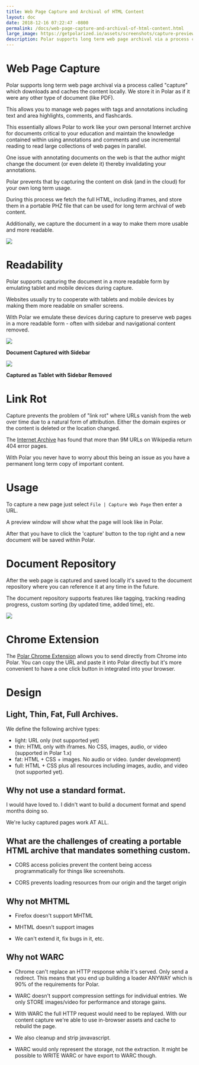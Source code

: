 ```yaml
---
title: Web Page Capture and Archival of HTML Content
layout: doc
date: 2018-12-16 07:22:47 -0800
permalink: /docs/web-page-capture-and-archival-of-html-content.html
large_image: https://getpolarized.io/assets/screenshots/capture-preview-narrow.png
description: Polar supports long term web page archival via a process called "capture" which downloads and caches the content locally.  
---
```


# Web Page Capture

Polar supports long term web page archival via a process called "capture" which
downloads and caches the content locally.  We store it in Polar as if it were
any other type of document (like PDF).

This allows you to manage web pages with tags and annotations including text and
area highlights, comments, and flashcards.

This essentially allows Polar to work like your own personal Internet archive
for documents critical to your education and maintain the knowledge 
contained within using annotations and comments and use incremental reading to 
read large collections of web pages in parallel.  

One issue with annotating documents on the web is that the author might change
the document (or even delete it) thereby invalidating your annotations.

Polar prevents that by capturing the content on disk (and in the cloud) for your
own long term usage.

During this process we fetch the full HTML, including iframes, and store them in
a portable PHZ file that can be used for long term archival of web content.

Additionally, we capture the document in a way to make them more usable and more 
readable.

<!-- <img class="img-fluid img-shadow" src="./assets/screenshots/captured-content-window.png"> -->
<p class="text-center"><img class="img-fluid img-shadow" src="../assets/screenshots/capture-preview-narrow.png"></p>

# Readability

Polar supports capturing the document in a more readable form by emulating 
tablet and mobile devices during capture.

Websites usually try to cooperate with tablets and mobile devices by making
them more readable on smaller screens.

With Polar we emulate these devices during capture to preserve web pages in a
more readable form - often with sidebar and navigational content removed.

<p class="text-center"><img class="img-fluid img-shadow" src="../assets/screenshots/readability-example-bad-narrow.png"></p>

<p class="text-center"><b>Document Captured with Sidebar</b></p>

<p class="text-center"><img class="img-fluid img-shadow" src="../assets/screenshots/readability-example-good-narrow.png"></p>

<p class="text-center"><b>Captured as Tablet with Sidebar Removed</b></p>

# Link Rot

Capture prevents the problem of "link rot" where URLs vanish from the web over
time due to a natural form of attribution.  Either the domain expires or the 
content is deleted or the location changed.

The <a
href="https://blog.archive.org/2018/10/01/more-than-9-million-broken-links-on-wikipedia-are-now-rescued/">Internet
Archive</a> has found that more than 9M URLs on Wikipedia return 404 error
pages.

With Polar you never have to worry about this being an issue as you have a 
permanent long term copy of important content.

# Usage

To capture a new page just select ```File | Capture Web Page``` then enter a URL.

A preview window will show what the page will look like in Polar.

After that you have to click the 'capture' button to the top right and a new
document will be saved within Polar.

# Document Repository

After the web page is captured and saved locally it's saved to the document 
repository where you can reference it at any time in the future.

The document repository supports features like tagging, tracking reading progress,
custom sorting (by updated time, added time), etc. 

<p class="text-center"><img class="img-fluid img-shadow" src="../assets/screenshots/document-repository-narrow.png"></p>

# Chrome Extension

The <a href="https://chrome.google.com/webstore/detail/save-to-polar/jkfdkjomocoaljglgddnmhcbolldcafd">Polar Chrome Extension</a> 
allows you to send directly from Chrome into Polar.  You can copy the URL and paste it
into Polar directly but it's more convenient to have a one click button in integrated
into your browser. 

# Design

## Light, Thin, Fat, Full Archives.

We define the following archive types:

- light: URL only (not supported yet)
- thin: HTML only with iframes.  No CSS, images, audio, or video (supported in Polar 1.x)
- fat: HTML + CSS + images. No audio or video.  (under development)
- full: HTML + CSS plus all resources including images, audio, and video (not supported yet).

## Why not use a standard format.

I would have loved to. I didn't want to build a document format and spend months 
doing so.

We're lucky captured pages work AT ALL.

## What are the challenges of creating a portable HTML archive that mandates something custom.

 - CORS access policies prevent the content being access programmatically for
   things like screenshots.
   
 - CORS prevents loading resources from our origin and the target origin

## Why not MHTML

- Firefox doesn't support MHTML

- MHTML doesn't support images

- We can't extend it, fix bugs in it, etc.

## Why not WARC

- Chrome can't replace an HTTP response while it's served.  Only send a redirect.
  This means that you end up building a loader ANYWAY which is 90% of the 
  requirements for Polar.

- WARC doesn't support compression settings for individual entries.  We only STORE
  images/video for performance and storage gains.
  
- With WARC the full HTTP request would need to be replayed.  With our content 
  capture we're able to use in-browser assets and cache to rebuild the page.
  
- We also cleanup and strip javavascript.

- WARC would only represent the storage, not the extraction.  It might be 
  possible to WRITE WARC or have export to WARC though.
     
 
